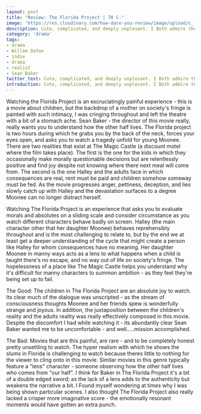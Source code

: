 ```yaml
---
layout: post
title: "Review: The Florida Project | 70 C-"
image: 'https://res.cloudinary.com/how-dare-you-review/image/upload/c_fill,h_399,w_760/v1529037317/TFP-cover.jpg'
description: Cute, complicated, and deeply unplesant. I Both admire the Florida Project and at the same time never want to see it again. 
category: 'drama'
tags: 
- drama
- Willem Dafoe
- indie
- drama
- realist
- Sean Baker
twitter_text: Cute, complicated, and deeply unplesant. I Both admire the Florida Project and at the same time never want to see it again.   
introduction: Cute, complicated, and deeply unplesant. I Both admire the Florida Project and at the same time never want to see it again.  
---
```



Watching the Florida Project is an excruciatingly painful experience - this is a movie about children, but the backdrop of a mother on society's fringe is painted with such intimacy, I was cringing throughout and left the theatre with a bit of a stomach ache. Sean Baker - the director of this movie really, really wants you to understand how the other half lives. The Florida project is two hours during which he grabs you by the back of the neck, forces your eyes open, and asks you to watch a tragedy unfold for young Moonee. There are two realities that exist at The Magic Castle (a discount motel where the film takes place). The first is the one for the kids in which they occasionally make morally questionable decisions but are relentlessly positive and find joy despite not knowing where there next meal will come from. The second is the one Halley and the adults face in which consequences are real, rent must be paid and children somehow someway must be fed. As the movie progresses anger, pettiness, deception, and lies slowly catch up with Halley and the devastation surfaces to a degree Moonee can no longer distract herself.

Watching The Florida Project  is an experience that asks you to evaluate morals and absolutes on a sliding scale and consider circumstance as you watch different characters behave badly on screen. Halley (the main character other that her daughter Moonee) behaves reprehensibly throughout and is the most challenging to relate to, but by the end we at least get a deeper understanding of the cycle that might create a person like Halley for whom consequences have no meaning. Her daughter Moonee in manny ways acts as a lens to what happens when a child is taught there's no escape, and no way out of life on society's fringe. The hopelessness of a place like The Magic Castle helps you understand why it's difficult for manny characters to summon ambition - as they feel they're being set up to fail.

The Good: The children in The Florida Project are an absolute joy to watch. Its clear much of the dialogue was unscripted - as the stream of consciousness thoughts Moonee and her friends spew is wonderfully strange and joyous. In addition, the juxtaposition between the children's reality and the adults reality was really effectively composed in this movie. Despite the discomfort I had while watching it - its abundantly clear Sean Baker wanted me to be uncomfortable - and well.....mission accomplished.  

The Bad: Movies that are this painful, are rare - and to be completely honest pretty unsettling to watch. The hyper realism with which he shows the slums in Florida is challenging to watch because theres little to nothing for the viewer to cling onto in this movie. Similar movies in this genre typically feature a "lens" character - someone observing how the other half lives who comes from "our half". I think for Baker in The Florida Project it's a bit of a double edged sword; as the lack of a lens adds to the authenticity but weakens the narrative a bit. I Found myself wondering at times why I was being shown particular scenes. I also thought The Florida Project also really lacked a crisper more imaginative score - the emotionally resonant moments would have gotten an extra punch.